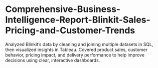 # Comprehensive-Business-Intelligence-Report-Blinkit-Sales-Pricing-and-Customer-Trends
Analyzed Blinkit’s data by cleaning and joining multiple datasets in SQL, then visualized insights in Tableau. Covered product sales, customer behavior, pricing impact, and delivery performance to help improve decisions using clear, interactive dashboards.
